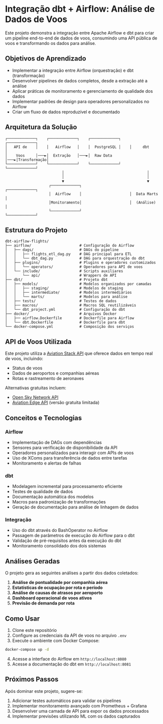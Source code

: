# Integração dbt + Airflow: Análise de Dados de Voos

Este projeto demonstra a integração entre Apache Airflow e dbt para criar um pipeline end-to-end de dados de voos, consumindo uma API pública de voos e transformando os dados para análise.

## Objetivos de Aprendizado

- Implementar a integração entre Airflow (orquestração) e dbt (transformação)
- Desenvolver pipelines de dados completos, desde a extração até a análise
- Aplicar práticas de monitoramento e gerenciamento de qualidade dos dados
- Implementar padrões de design para operadores personalizados no Airflow
- Criar um fluxo de dados reproduzível e documentado

## Arquitetura da Solução

```
┌─────────────┐    ┌─────────────┐    ┌─────────────┐    ┌─────────────┐
│   API de    │    │   Airflow   │    │  PostgreSQL │    │     dbt     │
│    Voos     │───►│  Extração   │───►│  Raw Data   │───►│Transformação│
└─────────────┘    └─────────────┘    └─────────────┘    └─────────────┘
                          │                                      │
                          │                                      │
                          ▼                                      ▼
                    ┌─────────────┐                      ┌─────────────┐
                    │  Airflow    │                      │  Data Marts │
                    │Monitoramento│                      │  (Análise)  │
                    └─────────────┘                      └─────────────┘
```

## Estrutura do Projeto

```
dbt-airflow-flights/
├── airflow/                      # Configuração do Airflow
│   ├── dags/                     # DAGs do pipeline
│   │   ├── flights_etl_dag.py    # DAG principal para ETL
│   │   └── dbt_dag.py            # DAG para orquestração do dbt
│   ├── plugins/                  # Plugins e operadores customizados
│   │   └── operators/            # Operadores para API de voos
│   └── include/                  # Scripts auxiliares
│       └── api/                  # Wrappers de API
├── dbt/                          # Projeto dbt
│   ├── models/                   # Modelos organizados por camadas
│   │   ├── staging/              # Modelos de staging
│   │   ├── intermediate/         # Modelos intermediários 
│   │   └── marts/                # Modelos para análise
│   ├── tests/                    # Testes de dados
│   ├── macros/                   # Macros SQL reutilizáveis
│   └── dbt_project.yml           # Configuração do dbt
├── docker/                       # Arquivos Docker
│   ├── airflow.Dockerfile        # Dockerfile para Airflow 
│   └── dbt.Dockerfile            # Dockerfile para dbt
└── docker-compose.yml            # Composição dos serviços
```

## API de Voos Utilizada

Este projeto utiliza a [Aviation Stack API](https://aviationstack.com/) que oferece dados em tempo real de voos, incluindo:
- Status de voos
- Dados de aeroportos e companhias aéreas
- Rotas e rastreamento de aeronaves

Alternativas gratuitas incluem:
- [Open Sky Network API](https://opensky-network.org/apidoc/)
- [Aviation Edge API](https://aviation-edge.com/) (versão gratuita limitada)

## Conceitos e Tecnologias

### Airflow
- Implementação de DAGs com dependências
- Sensores para verificação de disponibilidade da API
- Operadores personalizados para interagir com APIs de voos
- Uso de XComs para transferência de dados entre tarefas
- Monitoramento e alertas de falhas

### dbt
- Modelagem incremental para processamento eficiente
- Testes de qualidade de dados
- Documentação automática dos modelos
- Macros para padronização de transformações
- Geração de documentação para análise de linhagem de dados

### Integração
- Uso do dbt através do BashOperator no Airflow
- Passagem de parâmetros de execução do Airflow para o dbt
- Validação de pré-requisitos antes da execução do dbt
- Monitoramento consolidado dos dois sistemas

## Análises Geradas

O projeto gera as seguintes análises a partir dos dados coletados:

1. **Análise de pontualidade por companhia aérea**
2. **Estatísticas de ocupação por rota e período**
3. **Análise de causas de atrasos por aeroporto**
4. **Dashboard operacional de voos ativos**
5. **Previsão de demanda por rota**

## Como Usar

1. Clone este repositório
2. Configure as credenciais da API de voos no arquivo `.env`
3. Execute o ambiente com Docker Compose:

```bash
docker-compose up -d
```

4. Acesse a interface do Airflow em `http://localhost:8080`
5. Acesse a documentação do dbt em `http://localhost:8081`

## Próximos Passos

Após dominar este projeto, sugere-se:

1. Adicionar testes automáticos para validar os pipelines
2. Implementar monitoramento avançado com Prometheus + Grafana
3. Desenvolver uma camada de API para expor os dados processados
4. Implementar previsões utilizando ML com os dados capturados

